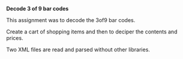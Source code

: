 **Decode 3 of 9 bar codes**

This assignment was to decode the 3of9 bar codes.

Create a cart of shopping items and then to deciper the contents and prices.

Two XML files are read and parsed without other libraries.
